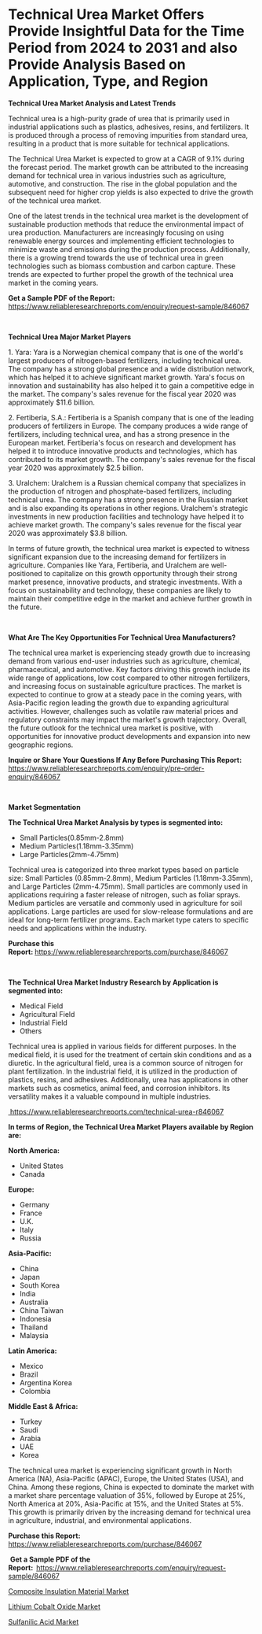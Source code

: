 <p><h1>Technical Urea Market Offers Provide Insightful Data for the Time Period from 2024 to 2031 and also Provide Analysis Based on Application, Type, and Region</h1></p><p><strong>Technical Urea Market Analysis and Latest Trends</strong></p>
<p><p>Technical urea is a high-purity grade of urea that is primarily used in industrial applications such as plastics, adhesives, resins, and fertilizers. It is produced through a process of removing impurities from standard urea, resulting in a product that is more suitable for technical applications.</p><p>The Technical Urea Market is expected to grow at a CAGR of 9.1% during the forecast period. The market growth can be attributed to the increasing demand for technical urea in various industries such as agriculture, automotive, and construction. The rise in the global population and the subsequent need for higher crop yields is also expected to drive the growth of the technical urea market.</p><p>One of the latest trends in the technical urea market is the development of sustainable production methods that reduce the environmental impact of urea production. Manufacturers are increasingly focusing on using renewable energy sources and implementing efficient technologies to minimize waste and emissions during the production process. Additionally, there is a growing trend towards the use of technical urea in green technologies such as biomass combustion and carbon capture. These trends are expected to further propel the growth of the technical urea market in the coming years.</p></p>
<p><strong>Get a Sample PDF of the Report:&nbsp;</strong> <a href="https://www.reliableresearchreports.com/enquiry/request-sample/846067">https://www.reliableresearchreports.com/enquiry/request-sample/846067</a></p>
<p>&nbsp;</p>
<p><strong>Technical Urea Major Market Players</strong></p>
<p><p>1. Yara: Yara is a Norwegian chemical company that is one of the world's largest producers of nitrogen-based fertilizers, including technical urea. The company has a strong global presence and a wide distribution network, which has helped it to achieve significant market growth. Yara's focus on innovation and sustainability has also helped it to gain a competitive edge in the market. The company's sales revenue for the fiscal year 2020 was approximately $11.6 billion.</p><p>2. Fertiberia, S.A.: Fertiberia is a Spanish company that is one of the leading producers of fertilizers in Europe. The company produces a wide range of fertilizers, including technical urea, and has a strong presence in the European market. Fertiberia's focus on research and development has helped it to introduce innovative products and technologies, which has contributed to its market growth. The company's sales revenue for the fiscal year 2020 was approximately $2.5 billion.</p><p>3. Uralchem: Uralchem is a Russian chemical company that specializes in the production of nitrogen and phosphate-based fertilizers, including technical urea. The company has a strong presence in the Russian market and is also expanding its operations in other regions. Uralchem's strategic investments in new production facilities and technology have helped it to achieve market growth. The company's sales revenue for the fiscal year 2020 was approximately $3.8 billion.</p><p>In terms of future growth, the technical urea market is expected to witness significant expansion due to the increasing demand for fertilizers in agriculture. Companies like Yara, Fertiberia, and Uralchem are well-positioned to capitalize on this growth opportunity through their strong market presence, innovative products, and strategic investments. With a focus on sustainability and technology, these companies are likely to maintain their competitive edge in the market and achieve further growth in the future.</p></p>
<p>&nbsp;</p>
<p><strong>What Are The Key Opportunities For Technical Urea Manufacturers?</strong></p>
<p><p>The technical urea market is experiencing steady growth due to increasing demand from various end-user industries such as agriculture, chemical, pharmaceutical, and automotive. Key factors driving this growth include its wide range of applications, low cost compared to other nitrogen fertilizers, and increasing focus on sustainable agriculture practices. The market is expected to continue to grow at a steady pace in the coming years, with Asia-Pacific region leading the growth due to expanding agricultural activities. However, challenges such as volatile raw material prices and regulatory constraints may impact the market's growth trajectory. Overall, the future outlook for the technical urea market is positive, with opportunities for innovative product developments and expansion into new geographic regions.</p></p>
<p><strong>Inquire or Share Your Questions If Any Before Purchasing This Report:</strong> <a href="https://www.reliableresearchreports.com/enquiry/pre-order-enquiry/846067">https://www.reliableresearchreports.com/enquiry/pre-order-enquiry/846067</a></p>
<p>&nbsp;</p>
<p><strong>Market Segmentation</strong></p>
<p><strong>The Technical Urea Market Analysis by types is segmented into:</strong></p>
<p><ul><li>Small Particles(0.85mm-2.8mm)</li><li>Medium Particles(1.18mm-3.35mm)</li><li>Large Particles(2mm-4.75mm)</li></ul></p>
<p><p>Technical urea is categorized into three market types based on particle size: Small Particles (0.85mm-2.8mm), Medium Particles (1.18mm-3.35mm), and Large Particles (2mm-4.75mm). Small particles are commonly used in applications requiring a faster release of nitrogen, such as foliar sprays. Medium particles are versatile and commonly used in agriculture for soil applications. Large particles are used for slow-release formulations and are ideal for long-term fertilizer programs. Each market type caters to specific needs and applications within the industry.</p></p>
<p><strong>Purchase this Report:&nbsp;</strong><a href="https://www.reliableresearchreports.com/purchase/846067">https://www.reliableresearchreports.com/purchase/846067</a></p>
<p>&nbsp;</p>
<p><strong>The Technical Urea Market Industry Research by Application is segmented into:</strong></p>
<p><ul><li>Medical Field</li><li>Agricultural Field</li><li>Industrial Field</li><li>Others</li></ul></p>
<p><p>Technical urea is applied in various fields for different purposes. In the medical field, it is used for the treatment of certain skin conditions and as a diuretic. In the agricultural field, urea is a common source of nitrogen for plant fertilization. In the industrial field, it is utilized in the production of plastics, resins, and adhesives. Additionally, urea has applications in other markets such as cosmetics, animal feed, and corrosion inhibitors. Its versatility makes it a valuable compound in multiple industries.</p></p>
<p><a href="https://www.reliableresearchreports.com/technical-urea-r846067">&nbsp;https://www.reliableresearchreports.com/technical-urea-r846067</a></p>
<p><strong>In terms of Region, the Technical Urea Market Players available by Region are:</strong></p>
<p>
    <p> <strong> North America: </strong>
        <ul>
            <li>United States</li>
            <li>Canada</li>
        </ul>
        </p> 
    <p> <strong> Europe: </strong>
        <ul>
            <li>Germany</li>
            <li>France</li>
            <li>U.K.</li>
            <li>Italy</li>
            <li>Russia</li>
        </ul>
        </p> 
    <p> <strong> Asia-Pacific: </strong>
        <ul>
            <li>China</li>
            <li>Japan</li>
            <li>South Korea</li>
            <li>India</li>
            <li>Australia</li>
            <li>China Taiwan</li>
            <li>Indonesia</li>
            <li>Thailand</li>
            <li>Malaysia</li>
        </ul>
        </p> 
    <p> <strong> Latin America: </strong>
        <ul>
            <li>Mexico</li>
            <li>Brazil</li>
            <li>Argentina Korea</li>
            <li>Colombia</li>
        </ul>
        </p> 
    <p> <strong> Middle East & Africa: </strong>
        <ul>
            <li>Turkey</li>
            <li>Saudi</li>
            <li>Arabia</li>
            <li>UAE</li>
            <li>Korea</li>
        </ul>
    </p>
    </p>
<p><p>The technical urea market is experiencing significant growth in North America (NA), Asia-Pacific (APAC), Europe, the United States (USA), and China. Among these regions, China is expected to dominate the market with a market share percentage valuation of 35%, followed by Europe at 25%, North America at 20%, Asia-Pacific at 15%, and the United States at 5%. This growth is primarily driven by the increasing demand for technical urea in agriculture, industrial, and environmental applications.</p></p>
<p><strong>Purchase this Report: </strong><a href="https://www.reliableresearchreports.com/purchase/846067">https://www.reliableresearchreports.com/purchase/846067</a></p>
<p>&nbsp;<strong>Get a Sample PDF of the Report:&nbsp;&nbsp;</strong><a href="https://www.reliableresearchreports.com/enquiry/request-sample/846067">https://www.reliableresearchreports.com/enquiry/request-sample/846067</a></p>
<p><strong></strong></p>
<p><p><a href="https://www.linkedin.com/pulse/global-composite-insulation-material-market-product-type-application-2fzzc?trackingId=woxagDSXTPJZE%2F4qaq3gZg%3D%3D">Composite Insulation Material Market</a></p><p><a href="https://www.linkedin.com/pulse/evaluating-global-lithium-cobalt-oxide-market-trends-growth-opportunities-qy5lc?trackingId=SCipRBBKrOhJOz%2FguQdtxA%3D%3D">Lithium Cobalt Oxide Market</a></p><p><a href="https://www.linkedin.com/pulse/insights-sulfanilic-acid-market-players-size-geographical-regions-370nc?trackingId=xeVNhyYB21zVzMSvK9xSBw%3D%3D">Sulfanilic Acid Market</a></p></p>